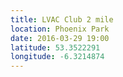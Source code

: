 ```yaml
---
title: LVAC Club 2 mile
location: Phoenix Park
date: 2016-03-29 19:00
latitude: 53.3522291
longitude: -6.3214874
---
```


